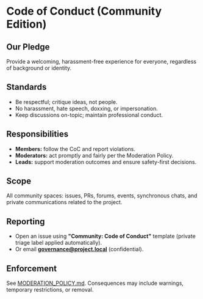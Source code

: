 # Code of Conduct (Community Edition)

## Our Pledge
Provide a welcoming, harassment-free experience for everyone, regardless of background or identity.

## Standards
- Be respectful; critique ideas, not people.
- No harassment, hate speech, doxxing, or impersonation.
- Keep discussions on-topic; maintain professional conduct.

## Responsibilities
- **Members:** follow the CoC and report violations.
- **Moderators:** act promptly and fairly per the Moderation Policy.
- **Leads:** support moderation outcomes and ensure safety-first decisions.

## Scope
All community spaces: issues, PRs, forums, events, synchronous chats, and private communications related to the project.

## Reporting
- Open an issue using **"Community: Code of Conduct"** template (private triage label applied automatically).
- Or email **governance@project.local** (confidential).

## Enforcement
See [MODERATION_POLICY.md](./MODERATION_POLICY.md). Consequences may include warnings, temporary restrictions, or removal.